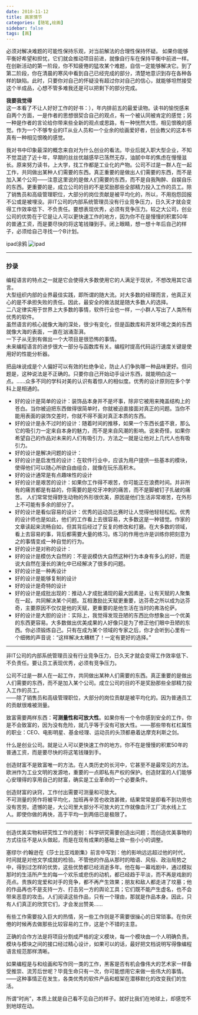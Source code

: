 ```yaml
---
date: 2018-11-12
title: 画家情节
categories: [随笔,绘画]
sidebar: false
tags: [画]
---
```


必须对解决难题的可能性保持乐观，对当前解法的合理性保持怀疑。
如果你能够平衡好希望和担忧，它们就会推动项目前进，就像自行车在保持平衡中前进一样。在创新活动的第一阶段，你不知疲倦的猛攻某个难题，自信一定能够解决它。到了第二阶段，你在清晨的寒风中看到自己已经完成的部分，清楚地意识到存在各种各样的缺陷。此时，只要你对自己的怀疑没有超过你对自己的信心，就能够坦然接受这个半成品，心想不管多难我还是可以把剩下的部分完成。
<!--more-->

**我要我觉得**   
这一本看了不让人好好工作的好书：），年内排前五的最爱读物。读书的愉悦感来自两个方面，一是作者的思想很契合自己的观点，有一个被认同被肯定的感觉；另一种是作者的言论给你带来些全新的观点或思路，有一种恍然大悟，相见恨晚的感觉。作为一个不够专业的IT从业人员和一个业余的绘画爱好者，创业教父的这本书真有一种相见恨晚的感觉。   

我对书中印象最深的概念来自对为什么创业的看法。毕业后就入职大型企业，不知不觉混迹了近十年，早期的丝丝优越感早已荡然无存，油腻中年的焦虑在慢慢滋长。原来努力读书，上大学，找工作都是工业化的产物。公司不过是一群人在一起工作，共同做出某种人们需要的东西。真正重要的是做出人们需要的东西，而不是加入某个公司——注意这里说的是做人们需要的东西，而不是自我陶醉、自娱自乐的东西。更重要的是，成立公司的目的不是奖励那些全部精力投入工作的员工。除了销售员和高级管理职位，大部分的岗位贡献是被平均化的，所以，不用抱怨回报不公或是被埋没。非IT公司的内部系统管理员没有行业竞争压力，日久天才就会变得工作效率低下、不负责任。要想表现优秀，必须有竞争压力。较之大公司，创业公司的优势在于它是让人可以更快速工作的地方，因为你不在是慢慢的积累50年的普通工资，而是要尽快的将这笔钱赚到手。闭上眼睛，想一想十年后自己的样子，必须给自己寻找一个B计划。

ipad涂鸦
![ipad](/img/20200309233755.jpg)

---
### 抄录

编程语言的特点之一就是它会使得大多数使用它的人满足于现状，不想改用其它语言。   
大型组织内部的业界最佳实践，即所谓的随大流。对大多数的经理而言，他真正关心的是不承担失败的责任。因此，最安全的做法就是随大多数人的选择。    
二八定律实用于世界上大多数的事情，软件行业也一样，一小群人写出了人类所有优秀的软件。   
虽然语言的核心就像大海的深处，很少有变化，但是函数库和开发环境之类的东西就像大海的表面，一直在汹涌澎湃。    
一下子从无到有做出一个大项目是很恐怖的事情。    
未来编程语言的进步很大一部分与函数库有关。编程时提高代码运行速度关键是使用好的性能分析器。    


把品味说成是个人偏好可以有效的杜绝争论，防止人们争执哪一种品味更好。但问题是，这种说法是不正确的。只要你自己开始动手设计东西，就能明白这一点。……众多不同的学科对美的认识有着惊人的相似度。优秀的设计原则在多个学科上是相通的。   

- 好的设计是简单的设计：装饰品本身并不是坏事，除非它被用来掩盖结构上的苍白。当你被迫把东西做得很简单时，你就被迫直接面对真正的问题。当你不能用表面的装饰交差时，你就不得不面对真正本质的东西。
- 好的设计是永不过时的设计：随着时间的推移，如果一个东西长盛不衰，那么它的吸引力一定来自本身的魅力，而不是来自风潮的影响。说来奇怪，如果你希望自己的作品对未来的人们有吸引力，方法之一就是让他对上几代人也有吸引力。
- 好的设计是解决问题的设计：
- 好的设计是启发性的设计：在软件行业中，应该为用户提供一些基本的模块，使得他们可以随心所欲自由组合，就像在玩乐高积木。
- 好的设计通常是有点趣味性的设计
- 好的设计是艰苦的设计：如果你工作得不艰苦，你可能正在浪费时间。并非所有的痛苦都是有益的，你需要的是咬牙冲刺的痛苦，而不是脚被钉子扎破的痛苦。 人们常常觉得野生动物的外形很优美，原因是他们生活非常艰苦，在外形上不可能有多余的部分了。
- 好的设计是看似容易的设计：优秀的运动员比赛时让人觉得他轻轻松松。优秀的设计师也是如此，他们的工作看上去很容易，大多数这是一种错觉。作家的文章读起来流畅自如，但其背后经过了反复的修改和打磨。在大多数的领域，看上去容易的事，背后都需要大量的练习。练习的作用也许是训练你把刻意为之的事情变成一种自觉的行为。
- 好的设计是对称的设计：
- 好的设计是模仿大自然的：不是说模仿大自然这种行为本身有多么的好，而是说大自然在漫长的演化中已经解决了很多的问题。
- 好的设计是一种再设计
- 好的设计是能够复制的设计
- 好的设计是奇特的设计
- 好的设计是成批出现的：推动人才成批涌现的最大因素是，让有天赋的人聚集在一起，共同解决某个问题。互相激励比天赋更重要，达芬奇之所以成为达芬奇，主要原因不仅仅是他的天赋，更重要的是他生活在当时的弗洛伦萨。
- 好的设计是大胆的设计：实际上，我觉得发现丑陋的东西比你想象出一个优美的东西更容易。大多数做出优美成果的人好像只是为了修正他们眼中丑陋的东西。你必须锻炼自己。只有在成为某个领域的专家之后，你才会听到心里有一个细微的声音说：“这样解决太糟糕了！一定有更好的选择。”

---
非IT公司的内部系统管理员没有行业竞争压力，日久天才就会变得工作效率低下、不负责任。要让员工表现优秀，必须有竞争压力。

公司不过是一群人在一起工作，共同做出某种人们需要的东西。真正重要的是做出人们需要的东西，而不是加入某个公司。成立公司的目的不是奖励那些全部精力投入工作的员工。  
——除了销售员和高级管理职位，大部分的岗位贡献是被平均化的。因为普通员工的贡献很难被测量。  

致富需要两样东西：**可测量性和可放大性**。如果你有一个令你感到安全的工作，你是不会致富的，因为没有危险，就几乎等于没有可放大性。——那些带有杠杠属性的职业：CEO、电影明星、基金经理、运动员的头顶都悬着达摩克利斯之剑。

什么是创业公司。就是让人可以更快速工作的地方。你不在是慢慢的积累50年的普通工资，而是要尽快的将这笔钱赚到手。

创造财富不是致富唯一的方法。在人类历史的长河中，它甚至不是最常见的方法。  
欧洲作为工业文明的发源地，重要的一点即私有产权的保护。创造财富的人们能够心安理得的享用自己的财富，确实是工业革命的一个必要条件。

创造财富的诀窍，工作付出需要可测量和可放大。  
不可测量的劳作将被平均化，加班再辛苦也收效甚微，结果常常是即看不到功劳也没有苦劳。遗憾的是，大公司里大部分不可放大的工作就像血汗工厂流水线上工人。即使你做的再快，高于平均一到两倍已是极限了。

-----

创造优美实物和研究性工作的差别：科学研究需要创造出问题；而创造优美事物的方式往往不是从头做起，而是在现有成果的基础上做一些小小的调整。

塞缪尔·约翰逊在《莎士比亚戏剧集》前言中写到：他的影响远远超过他的时代，时间就是对他文学成就的检验。不管他的作品从那时的暗语、风俗、政治局势之中，得到过怎样的优势，这些优势都已经消逝多年。他在每一幕戏剧中，通过模拟那时的生活所产生的每一个欢乐或悲伤的动机，都已经趋于平淡，而不再是戏剧的亮点。贵族的宠爱和对手的竞争，都不再产生效果；朋友和敌人都走进了坟墓；他的作品再也不是支持一方、打击另一方的舆论工具；它们既不能产生虚名，也不会带来恶意的攻击。人们阅读这些作品，只有一个理由，那就是作品本身。因此，只有人们真正的欣赏它们，才会发出赞美……

有些工作需要投入巨大的热情，另一些工作则是不需要很操心的日常琐事。在你厌倦的时候再去做那些比较容易的工作，这是个不错的主意。

正确的合作方法是将项目分割成严格的定义模块，每一个模块由一个人明确负责。模块与模块之间的接口经过精心设计，如果可以的话，最好把文档说明写得像编程语言规范那样清晰。

如果编程是与和绘画和写作同一类的工作，黑客是否有机会像伟大的艺术家一样备受推崇、流芳后世呢？毕竟生命只有一次，你可能想用它来做一些伟大的事情。——这种事情正在发生，各类优秀的软件产品和框架在潜移默化的改变我们的生活。

所谓“时尚”，本质上就是自己看不见自己的样子。就好比我们在地球上，却感觉不到地球在动。